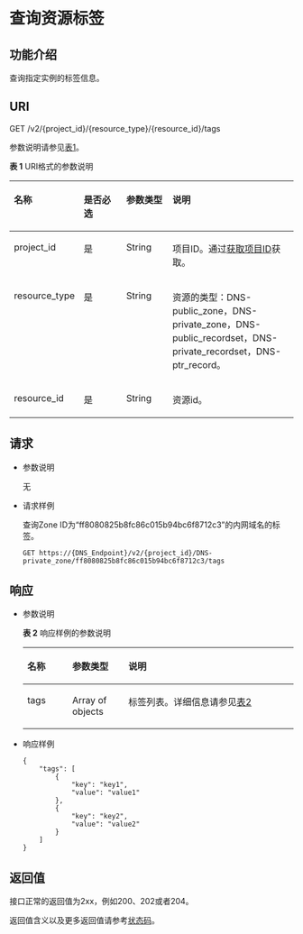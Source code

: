 # 查询资源标签<a name="zh-cn_topic_0123441104"></a>

## 功能介绍<a name="section2763065016101"></a>

查询指定实例的标签信息。

## URI<a name="section53701671161015"></a>

GET /v2/\{project\_id\}/\{resource\_type\}/\{resource\_id\}/tags

参数说明请参见[表1](#table6099729418149)。

**表 1**  URI格式的参数说明

<a name="table6099729418149"></a>
<table><thead align="left"><tr id="rfcbc44a8a46b42f7a3399447cc33e6bc"><th class="cellrowborder" valign="top" width="18.96%" id="mcps1.2.5.1.1"><p id="a7a4aca13a83145a7b874bba426d18c4c"><a name="a7a4aca13a83145a7b874bba426d18c4c"></a><a name="a7a4aca13a83145a7b874bba426d18c4c"></a>名称</p>
</th>
<th class="cellrowborder" valign="top" width="16.939999999999998%" id="mcps1.2.5.1.2"><p id="a8c3f3314bb0c42509b058a1de0687bf7"><a name="a8c3f3314bb0c42509b058a1de0687bf7"></a><a name="a8c3f3314bb0c42509b058a1de0687bf7"></a>是否必选</p>
</th>
<th class="cellrowborder" valign="top" width="17.23%" id="mcps1.2.5.1.3"><p id="a274153726c4f4e068d17da9d20adb07a"><a name="a274153726c4f4e068d17da9d20adb07a"></a><a name="a274153726c4f4e068d17da9d20adb07a"></a>参数类型</p>
</th>
<th class="cellrowborder" valign="top" width="46.87%" id="mcps1.2.5.1.4"><p id="zh-cn_topic_0123440237_p517246718149"><a name="zh-cn_topic_0123440237_p517246718149"></a><a name="zh-cn_topic_0123440237_p517246718149"></a>说明</p>
</th>
</tr>
</thead>
<tbody><tr id="r4012eb0589df431685512c63766dd227"><td class="cellrowborder" valign="top" width="18.96%" headers="mcps1.2.5.1.1 "><p id="a1aec9468ac3740a592e230ea8946b4a0"><a name="a1aec9468ac3740a592e230ea8946b4a0"></a><a name="a1aec9468ac3740a592e230ea8946b4a0"></a>project_id</p>
</td>
<td class="cellrowborder" valign="top" width="16.939999999999998%" headers="mcps1.2.5.1.2 "><p id="ac76f20b1516e4b15a400cc05c5c7ce34"><a name="ac76f20b1516e4b15a400cc05c5c7ce34"></a><a name="ac76f20b1516e4b15a400cc05c5c7ce34"></a>是</p>
</td>
<td class="cellrowborder" valign="top" width="17.23%" headers="mcps1.2.5.1.3 "><p id="a2d2fc344bf1b429dae66d8e374fa2ed0"><a name="a2d2fc344bf1b429dae66d8e374fa2ed0"></a><a name="a2d2fc344bf1b429dae66d8e374fa2ed0"></a>String</p>
</td>
<td class="cellrowborder" valign="top" width="46.87%" headers="mcps1.2.5.1.4 "><p id="a89702749d7e341b79567331aeb131cb1"><a name="a89702749d7e341b79567331aeb131cb1"></a><a name="a89702749d7e341b79567331aeb131cb1"></a>项目ID。通过<a href="获取项目ID.md">获取项目ID</a>获取。</p>
</td>
</tr>
<tr id="r12097de3a65e4af7996e768bb2f012f7"><td class="cellrowborder" valign="top" width="18.96%" headers="mcps1.2.5.1.1 "><p id="a83d50bdf8f0147428c4bd7d748d16f3e"><a name="a83d50bdf8f0147428c4bd7d748d16f3e"></a><a name="a83d50bdf8f0147428c4bd7d748d16f3e"></a>resource_type</p>
</td>
<td class="cellrowborder" valign="top" width="16.939999999999998%" headers="mcps1.2.5.1.2 "><p id="ad4ecbc7d4a34452f86a5163504ee39ea"><a name="ad4ecbc7d4a34452f86a5163504ee39ea"></a><a name="ad4ecbc7d4a34452f86a5163504ee39ea"></a>是</p>
</td>
<td class="cellrowborder" valign="top" width="17.23%" headers="mcps1.2.5.1.3 "><p id="a8c89d349f80447ff996ebe69a283837a"><a name="a8c89d349f80447ff996ebe69a283837a"></a><a name="a8c89d349f80447ff996ebe69a283837a"></a>String</p>
</td>
<td class="cellrowborder" valign="top" width="46.87%" headers="mcps1.2.5.1.4 "><p id="a05dbc56f4b6342738fbed75fdb3776e1"><a name="a05dbc56f4b6342738fbed75fdb3776e1"></a><a name="a05dbc56f4b6342738fbed75fdb3776e1"></a>资源的类型：DNS-public_zone，DNS-private_zone，DNS-public_recordset，DNS-private_recordset，DNS-ptr_record。</p>
</td>
</tr>
<tr id="r959a126496424428b274abddaf342841"><td class="cellrowborder" valign="top" width="18.96%" headers="mcps1.2.5.1.1 "><p id="zh-cn_topic_0123440237_p408654311220"><a name="zh-cn_topic_0123440237_p408654311220"></a><a name="zh-cn_topic_0123440237_p408654311220"></a>resource_id</p>
</td>
<td class="cellrowborder" valign="top" width="16.939999999999998%" headers="mcps1.2.5.1.2 "><p id="a8eaeadb4d70e418281a8f66c9e7f5039"><a name="a8eaeadb4d70e418281a8f66c9e7f5039"></a><a name="a8eaeadb4d70e418281a8f66c9e7f5039"></a>是</p>
</td>
<td class="cellrowborder" valign="top" width="17.23%" headers="mcps1.2.5.1.3 "><p id="a9656fece8a6142d2889a5fd15e6e354a"><a name="a9656fece8a6142d2889a5fd15e6e354a"></a><a name="a9656fece8a6142d2889a5fd15e6e354a"></a>String</p>
</td>
<td class="cellrowborder" valign="top" width="46.87%" headers="mcps1.2.5.1.4 "><p id="a74c281cde6aa47fbad1fdc186589692d"><a name="a74c281cde6aa47fbad1fdc186589692d"></a><a name="a74c281cde6aa47fbad1fdc186589692d"></a>资源id。</p>
</td>
</tr>
</tbody>
</table>

## 请求<a name="section44958995161021"></a>

-   参数说明

    无

-   请求样例

    查询Zone ID为“ff8080825b8fc86c015b94bc6f8712c3”的内网域名的标签。

    ```
    GET https://{DNS_Endpoint}/v2/{project_id}/DNS-private_zone/ff8080825b8fc86c015b94bc6f8712c3/tags
    ```


## 响应<a name="section40090803161031"></a>

-   参数说明

    **表 2**  响应样例的参数说明

    <a name="t06efc88ee1e24ba281e64f0f72cd6ee2"></a>
    <table><thead align="left"><tr id="r57b11ee36c3e4c078e8d340fede7ceb5"><th class="cellrowborder" valign="top" width="16.6%" id="mcps1.2.4.1.1"><p id="a241b6e5c9e234201af4fa904daa394f2"><a name="a241b6e5c9e234201af4fa904daa394f2"></a><a name="a241b6e5c9e234201af4fa904daa394f2"></a>名称</p>
    </th>
    <th class="cellrowborder" valign="top" width="20.74%" id="mcps1.2.4.1.2"><p id="a290e99af06484c05944b10c46ba3df86"><a name="a290e99af06484c05944b10c46ba3df86"></a><a name="a290e99af06484c05944b10c46ba3df86"></a>参数类型</p>
    </th>
    <th class="cellrowborder" valign="top" width="62.660000000000004%" id="mcps1.2.4.1.3"><p id="a7db4642355e5414282040a0dcd09f29f"><a name="a7db4642355e5414282040a0dcd09f29f"></a><a name="a7db4642355e5414282040a0dcd09f29f"></a>说明</p>
    </th>
    </tr>
    </thead>
    <tbody><tr id="r4ab5e324a1ce47a2bd7898c5f5232aa1"><td class="cellrowborder" valign="top" width="16.6%" headers="mcps1.2.4.1.1 "><p id="a4e1ff91b33cc410d92c133a93b3d78f8"><a name="a4e1ff91b33cc410d92c133a93b3d78f8"></a><a name="a4e1ff91b33cc410d92c133a93b3d78f8"></a>tags</p>
    </td>
    <td class="cellrowborder" valign="top" width="20.74%" headers="mcps1.2.4.1.2 "><p id="ab36b944bfb32488cb24c09af397049ff"><a name="ab36b944bfb32488cb24c09af397049ff"></a><a name="ab36b944bfb32488cb24c09af397049ff"></a>Array of objects</p>
    </td>
    <td class="cellrowborder" valign="top" width="62.660000000000004%" headers="mcps1.2.4.1.3 "><p id="a6ac16924197f4ccc962fe4fa46dbdf4b"><a name="a6ac16924197f4ccc962fe4fa46dbdf4b"></a><a name="a6ac16924197f4ccc962fe4fa46dbdf4b"></a>标签列表。详细信息请参见<a href="数据结构.md#table19530794112436">表2</a></p>
    </td>
    </tr>
    </tbody>
    </table>

-   响应样例

    ```
    {
        "tags": [
            {
                "key": "key1", 
                "value": "value1"
            }, 
            {
                "key": "key2", 
                "value": "value2"
            }
        ]
    }
    ```


## 返回值<a name="section9249181042119"></a>

接口正常的返回值为2xx，例如200、202或者204。

返回值含义以及更多返回值请参考[状态码](状态码.md)。

